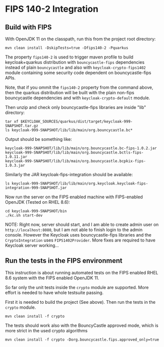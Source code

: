 FIPS 140-2 Integration
======================

Build with FIPS
---------------

With OpenJDK 11 on the classpath, run this from the project root directory:

```
mvn clean install -DskipTests=true -Dfips140-2 -Pquarkus
```
The property `fips140-2` is used to trigger maven profile to build keycloak+quarkus distribution with `bouncycastle-fips` dependencies instead of plain `bouncycastle`
and also with `keycloak-crypto-fips1402` module containing some security code dependent on bouncycastle-fips APIs.

Note, that if you ommit the `fips140-2` property from the command above, then the quarkus distribution will be built
with the plain non-fips bouncycastle dependencies and with `keycloak-crypto-default` module.

Then unzip and check only bouncycastle-fips libraries are inside "lib" directory:
```
tar xf $KEYCLOAK_SOURCES/quarkus/dist/target/keycloak-999-SNAPSHOT.tar.gz
ls keycloak-999-SNAPSHOT/lib/lib/main/org.bouncycastle.bc*
```
Output should be something like:
```
keycloak-999-SNAPSHOT/lib/lib/main/org.bouncycastle.bc-fips-1.0.2.jar      keycloak-999-SNAPSHOT/lib/lib/main/org.bouncycastle.bctls-fips-1.0.11.jar
keycloak-999-SNAPSHOT/lib/lib/main/org.bouncycastle.bcpkix-fips-1.0.3.jar
```

Similarly the JAR keycloak-fips-integration should be available:
```
ls keycloak-999-SNAPSHOT/lib/lib/main/org.keycloak.keycloak-fips-integration-999-SNAPSHOT.jar
```

Now run the server on the FIPS enabled machine with FIPS-enabled OpenJDK (Tested on RHEL 8.6):
```
cd keycloak-999-SNAPSHOT/bin
./kc.sh start-dev
```

NOTE: Right now, server should start, and I am able to create admin user on `http://localhost:8080`, but I am not able to finish
login to the admin console. However the Keycloak uses bouncycastle-fips libraries and the `CryptoIntegration` uses `FIPS1402Provider`. More fixes are required to have Keycloak server working...

Run the tests in the FIPS environment
-------------------------------------
This instruction is about running automated tests on the FIPS enabled RHEL 8.6 system with the FIPS enabled OpenJDK 11.

So far only the unit tests inside the `crypto` module are supported. More effort is needed to have whole testsuite passing.

First it is needed to build the project (See above). Then run the tests in the `crypto` module.
```
mvn clean install -f crypto
```

The tests should work also with the BouncyCastle approved mode, which is more strict in the used crypto algorithms
```
mvn clean install -f crypto -Dorg.bouncycastle.fips.approved_only=true
```
